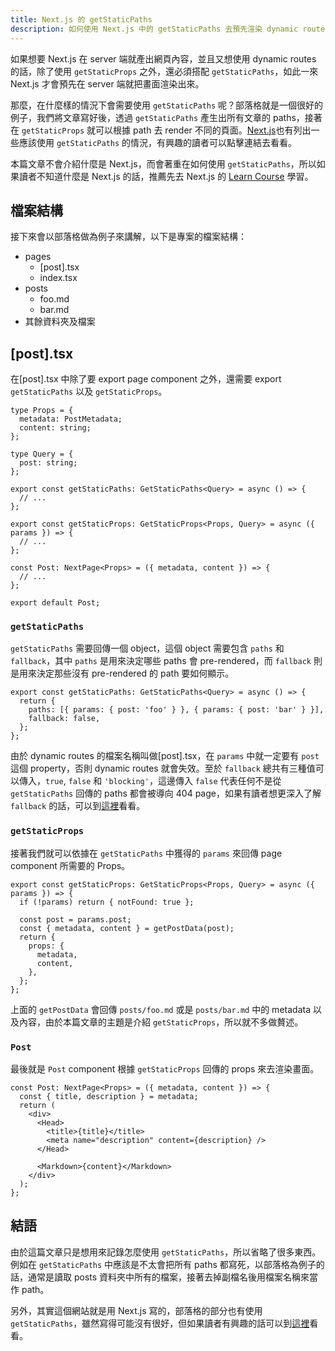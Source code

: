 ```yaml
---
title: Next.js 的 getStaticPaths
description: 如何使用 Next.js 中的 getStaticPaths 去預先渲染 dynamic routes 畫面。
---
```


如果想要 Next.js 在 server 端就產出網頁內容，並且又想使用 dynamic routes 的話，除了使用 `getStaticProps` 之外，還必須搭配 `getStaticPaths`，如此一來 Next.js 才會預先在 server 端就把畫面渲染出來。

那麼，在什麼樣的情況下會需要使用 `getStaticPaths` 呢？部落格就是一個很好的例子，我們將文章寫好後，透過 `getStaticPaths` 產生出所有文章的 paths，接著在 `getStaticProps` 就可以根據 path 去 render 不同的頁面。[Next.js](https://nextjs.org/docs/basic-features/data-fetching/get-static-paths#when-should-i-use-getstaticpaths)也有列出一些應該使用 `getStaticPaths` 的情況，有興趣的讀者可以點擊連結去看看。

本篇文章不會介紹什麼是 Next.js，而會著重在如何使用 `getStaticPaths`，所以如果讀者不知道什麼是 Next.js 的話，推薦先去 Next.js 的 [Learn Course](https://nextjs.org/learn/basics/create-nextjs-app) 學習。

<!-- more -->

## 檔案結構

接下來會以部落格做為例子來講解，以下是專案的檔案結構：

- pages
  - [post].tsx
  - index.tsx
- posts
  - foo.md
  - bar.md
- 其餘資料夾及檔案

## [post].tsx

在[post].tsx 中除了要 export page component 之外，還需要 export `getStaticPaths` 以及 `getStaticProps`。

```tsx
type Props = {
  metadata: PostMetadata;
  content: string;
};

type Query = {
  post: string;
};

export const getStaticPaths: GetStaticPaths<Query> = async () => {
  // ...
};

export const getStaticProps: GetStaticProps<Props, Query> = async ({ params }) => {
  // ...
};

const Post: NextPage<Props> = ({ metadata, content }) => {
  // ...
};

export default Post;
```

### `getStaticPaths`

`getStaticPaths` 需要回傳一個 object，這個 object 需要包含 `paths` 和 `fallback`，其中 `paths` 是用來決定哪些 paths 會 pre-rendered，而 `fallback` 則是用來決定那些沒有 pre-rendered 的 path 要如何顯示。

```tsx
export const getStaticPaths: GetStaticPaths<Query> = async () => {
  return {
    paths: [{ params: { post: 'foo' } }, { params: { post: 'bar' } }],
    fallback: false,
  };
};
```

由於 dynamic routes 的檔案名稱叫做[post].tsx，在 `params` 中就一定要有 `post` 這個 property，否則 dynamic routes 就會失效。至於 `fallback` 總共有三種值可以傳入，`true`, `false` 和 `'blocking'`，這邊傳入 `false` 代表任何不是從 `getStaticPaths` 回傳的 paths 都會被導向 404 page，如果有讀者想更深入了解 `fallback` 的話，可以到[這裡](https://nextjs.org/docs/api-reference/data-fetching/get-static-paths#fallback-false)看看。

### `getStaticProps`

接著我們就可以依據在 `getStaticPaths` 中獲得的 `params` 來回傳 page component 所需要的 Props。

```tsx
export const getStaticProps: GetStaticProps<Props, Query> = async ({ params }) => {
  if (!params) return { notFound: true };

  const post = params.post;
  const { metadata, content } = getPostData(post);
  return {
    props: {
      metadata,
      content,
    },
  };
};
```

上面的 `getPostData` 會回傳 `posts/foo.md` 或是 `posts/bar.md` 中的 metadata 以及內容，由於本篇文章的主題是介紹 `getStaticProps`，所以就不多做贅述。

### `Post`

最後就是 `Post` component 根據 `getStaticProps` 回傳的 props 來去渲染畫面。

```tsx
const Post: NextPage<Props> = ({ metadata, content }) => {
  const { title, description } = metadata;
  return (
    <div>
      <Head>
        <title>{title}</title>
        <meta name="description" content={description} />
      </Head>

      <Markdown>{content}</Markdown>
    </div>
  );
};
```

## 結語

由於這篇文章只是想用來記錄怎麼使用 `getStaticPaths`，所以省略了很多東西。例如在 `getStaticPaths` 中應該是不太會把所有 paths 都寫死，以部落格為例子的話，通常是讀取 posts 資料夾中所有的檔案，接著去掉副檔名後用檔案名稱來當作 path。

另外，其實這個網站就是用 Next.js 寫的，部落格的部分也有使用 `getStaticPaths`，雖然寫得可能沒有很好，但如果讀者有興趣的話可以到[這裡](https://github.com/jason89521/personal-website)看看。
